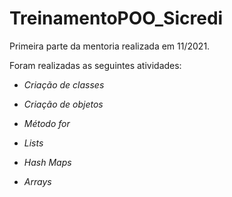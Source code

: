 # TreinamentoPOO_Sicredi

Primeira parte da mentoria realizada em 11/2021.

Foram realizadas as seguintes atividades:

* _Criação de classes_

* _Criação de objetos_

* _Método for_

* _Lists_

* _Hash Maps_

* _Arrays_
